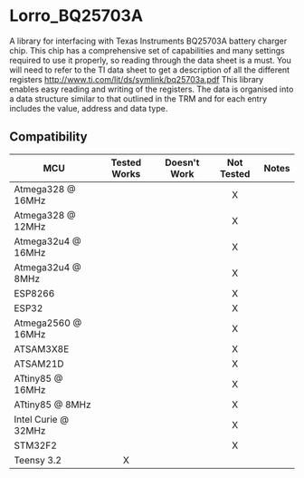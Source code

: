 # Lorro_BQ25703A

A library for interfacing with Texas Instruments BQ25703A battery charger chip.
This chip has a comprehensive set of capabilities and many settings required
to use it properly, so reading through the data sheet is a must.
You will need to refer to the TI data sheet to get a description of all the different
registers http://www.ti.com/lit/ds/symlink/bq25703a.pdf
This library enables easy reading and writing of the registers. The data is
organised into a data structure similar to that outlined in the TRM and for each
entry includes the value, address and data type.

<!-- START COMPATIBILITY TABLE -->

## Compatibility

MCU                | Tested Works | Doesn't Work | Not Tested  | Notes
------------------ | :----------: | :----------: | :---------: | -----
Atmega328 @ 16MHz  |              |             |     X      |
Atmega328 @ 12MHz  |              |             |     X      |
Atmega32u4 @ 16MHz |              |             |     X      |
Atmega32u4 @ 8MHz  |              |             |     X      |
ESP8266            |              |             |     X      |
ESP32              |              |             |     X      |
Atmega2560 @ 16MHz |              |             |     X      |
ATSAM3X8E          |              |             |     X      |
ATSAM21D           |              |             |     X      |
ATtiny85 @ 16MHz   |              |             |     X      |
ATtiny85 @ 8MHz    |              |             |     X      |
Intel Curie @ 32MHz|              |             |     X      |
STM32F2            |              |             |     X      |
Teensy 3.2         |      X       |             |            |



<!-- END COMPATIBILITY TABLE -->

